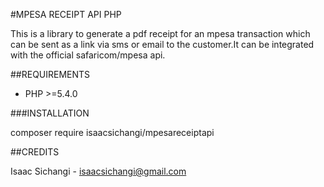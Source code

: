 #MPESA RECEIPT API PHP

This is a library to generate a pdf receipt for an mpesa transaction which can be sent as a link via sms or email to the customer.It can be integrated with the official safaricom/mpesa api.

##REQUIREMENTS

* PHP >=5.4.0

###INSTALLATION

composer require isaacsichangi/mpesareceiptapi

##CREDITS

Isaac Sichangi - isaacsichangi@gmail.com